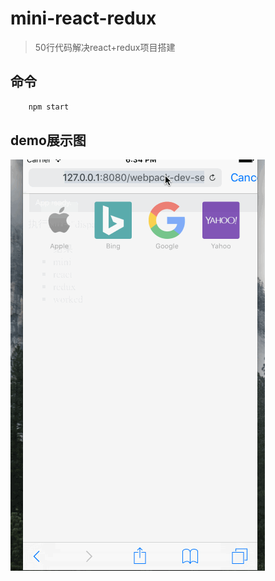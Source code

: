 # mini-react-redux
> 50行代码解决react+redux项目搭建  

## 命令
```bash
    npm start
```

## demo展示图
![展示](/assets/mini-react-redux.gif)